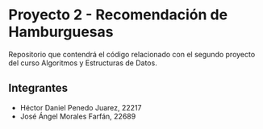 # Proyecto 2 - Recomendación de Hamburguesas

Repositorio que contendrá el código relacionado con el segundo proyecto del curso Algoritmos y Estructuras de Datos.

## Integrantes

- Héctor Daniel Penedo Juarez, 22217
- José Ángel Morales Farfán, 22689
